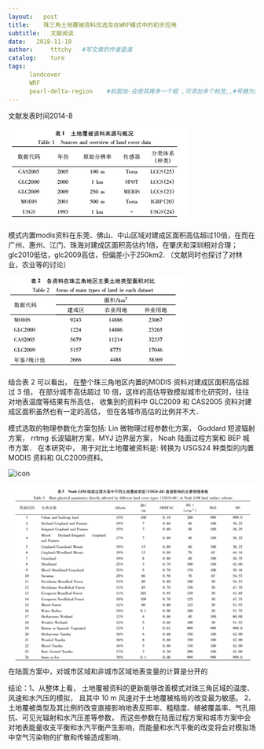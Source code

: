 ```yaml
---
layout:   post
title:    珠三角土地覆被资料优选及在WRF模式中的初步应用
subtitle:   文献阅读
date:   2018-11-10
author:     tttchy   #写文章的作者是谁
catalog:    ture
tags:    
      landcover 
      WRF
      pearl-delta-region    #前面加-会使其再多一个框 ,可添加多个标签,,#号健为注释的作用 模块的开始必须以---开头，不然会出现错误
---
```




文献发表时间2014-8

![icon](https://github.com/tttchy/pictures/blob/master/landuse.png?raw=true)

模式内置modis资料在东莞、佛山、中山区域对建成区面积高估超过10倍，在而在广州、惠州、江门、珠海对建成区面积高估约1倍，在肇庆和深圳相对合理；glc2010低估，glc2009高估，但偏差小于250km2. （文献同时也探讨了对林业，农业等的讨论）

![icon](https://github.com/tttchy/pictures/blob/master/land%20area%20rate%20.png?raw=true)

结合表 2 可以看出， 在整个珠三角地区内置的MODIS 资料对建成区面积高估超过 3 倍， 在部分城市高估超过 10 倍，这样的高估导致模拟城市化研究时，往往对地表温度等结果有所高估， 收集到的资料中 GLC2009 和 CAS2005 资料对建成区面积虽然也有一定的高估， 但在各城市高估的比例并不大．


模式选取的物理参数化方案包括: Lin 微物理过程参数化方案， Goddard 短波辐射方案， rrtmg 长波辐射方案，MYJ 边界层方案， Noah 陆面过程方案和 BEP 城市方案． 在本研究中， 用于对比土地覆被资料是: 转换为 USGS24 种类型的内置 MODIS 资料和 GLC2009资料。

![icon](https://github.com/tttchy/pictures/blob/master/The%20spatial%20distribution%20of%20MODIS%20and%20GLC2009%20land%20cover%20types%20in%20the%20Pearl%20%EF%BC%B2iver%20Delta%20region.png?raw=true)


![icon](https://github.com/tttchy/pictures/blob/master/Main%20physical%20parameters.png?raw=true)
在陆面方案中，对城市区域和非城市区域地表变量的计算是分开的


结论：1、从整体上看， 土地覆被资料的更新能够改善模式对珠三角区域的温度、风速和水汽压的模拟， 且其中 10 m 风速对于土地覆被格局的改变最为敏感。
     2、土地覆被类型及其比例的改变直接影响地表反照率、粗糙度、植被覆盖率、气孔阻抗、可见光辐射和水汽压差等参数， 而这些参数在陆面过程方案和城市方案中会对地表能量收支平衡和水汽平衡产生影响，而能量和水汽平衡的改变将会对模拟场中空气污染物的扩散和传输造成影响．
